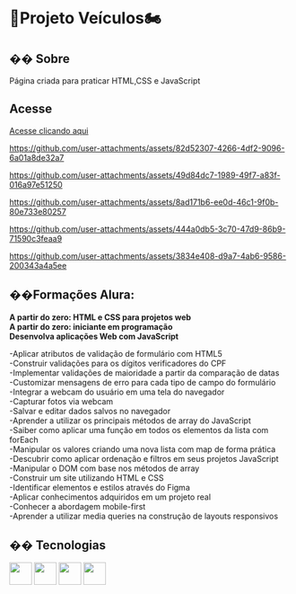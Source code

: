 <h1>🚗Projeto Veículos🏍️</h1>

<h2>�� Sobre</h2>
<p>Página criada para praticar HTML,CSS e JavaScript</p>

## Acesse
<a href = "https://projeto-veiculos-carros-motos.vercel.app/">Acesse clicando aqui</a>

https://github.com/user-attachments/assets/82d52307-4266-4df2-9096-6a01a8de32a7

https://github.com/user-attachments/assets/49d84dc7-1989-49f7-a83f-016a97e51250

https://github.com/user-attachments/assets/8ad171b6-ee0d-46c1-9f0b-80e733e80257

https://github.com/user-attachments/assets/444a0db5-3c70-47d9-86b9-71590c3feaa9

https://github.com/user-attachments/assets/3834e408-d9a7-4ab6-9586-200343a4a5ee

<h2>��Formações Alura:</h2>
<p>
<strong>A partir do zero: HTML e CSS para projetos web</strong><br>
<strong>A partir do zero: iniciante em programação</strong><br>
<strong>Desenvolva aplicações Web com JavaScript</strong><br>
</p>

<p>
-Aplicar atributos de validação de formulário com HTML5<br>
-Construir validações para os dígitos verificadores do CPF<br>
-Implementar validações de maioridade a partir da comparação de datas<br>
-Customizar mensagens de erro para cada tipo de campo do formulário<br>
-Integrar a webcam do usuário em uma tela do navegador<br>
-Capturar fotos via webcam<br>
-Salvar e editar dados salvos no navegador<br>
-Aprender a utilizar os principais métodos de array do JavaScript<br>
-Saiber como aplicar uma função em todos os elementos da lista com forEach<br>
-Manipular os valores criando uma nova lista com map de forma prática<br>
-Descubrir como aplicar ordenação e filtros em seus projetos JavaScript<br>
-Manipular o DOM com base nos métodos de array<br>
-Construir um site utilizando HTML e CSS<br>
-Identificar elementos e estilos através do Figma<br>
-Aplicar conhecimentos adquiridos em um projeto real<br>
-Conhecer a abordagem mobile-first<br>
-Aprender a utilizar media queries na construção de layouts responsivos<br>
</p>

## �� Tecnologias
<div>
  <img src="https://cdn.jsdelivr.net/gh/devicons/devicon@latest/icons/vscode/vscode-original-wordmark.svg" width="40" height="40"/>
  <img src="https://cdn.jsdelivr.net/gh/devicons/devicon@latest/icons/css3/css3-plain-wordmark.svg" width="40" height="40"/>     
  <img src="https://cdn.jsdelivr.net/gh/devicons/devicon@latest/icons/html5/html5-plain-wordmark.svg"  width="40" height="40"/>
  <img src="https://cdn.jsdelivr.net/gh/devicons/devicon@latest/icons/javascript/javascript-original.svg"width="40" height="40"/>
</div>
